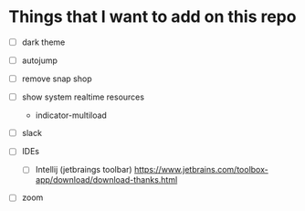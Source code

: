 Things that I want to add on this repo
================================================================================

- [ ] dark theme
- [ ] autojump
- [ ] remove snap shop
- [ ] show system realtime resources
    - indicator-multiload

- [ ] slack
- [ ] IDEs
    - [ ] Intellij (jetbraings toolbar) https://www.jetbrains.com/toolbox-app/download/download-thanks.html
- [ ] zoom

